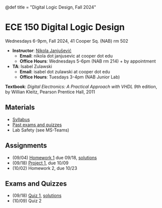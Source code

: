 @def title = "Digital Logic Design, Fall 2024"

# ECE 150 Digital Logic Design

Wednesdays 6-9pm, Fall 2024, 41 Cooper Sq. (NAB) rm 502

* **Instructor**: [Nikola Janjušević](/)
    - **Email**: nikola dot janjusevic at cooper dot edu
    - **Office Hours**: Wednesdays 5-6pm (NAB rm 214) + by appointment
* **TA**: Isabel Zulawski
    - **Email**: isabel dot zulawski at cooper dot edu
    - **Office Hours**: Tuesdays 3-4pm (NAB Junior Lab)

**Textbook**: *Digital Electronics: A Practical Approach with VHDL 9th* 
    edition, by Willian Kleitz, Pearson Prentice Hall, 2011

## Materials 
- [Syllabus](/assets/dld24/syllabus.pdf)
- [Past exams and quizzes](/teaching/dld)
- Lab Safety (see MS-Teams)

## Assignments
- (09/04) [Homework 1](/assets/dld24/hw1.pdf) due 09/18, [solutions](/assets/dld24/hw1_solutions.pdf)
- (09/18) [Project 1](/assets/dld24/project1.pdf), due 10/09
- (10/02) Homework 2, due 10/23

## Exams and Quizzes 
- (09/18) [Quiz 1](/assets/dld24/quiz1.pdf), [solutions](/assets/dld24/quiz1_solution.pdf)
- (10/09) Quiz 2

